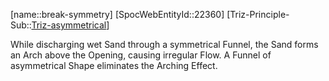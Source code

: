 ﻿---
type: TrizExample
aliases:
- break-symmetry
license: CC BY-SA 4.0
copyright: https://github.com/SpocWeb
IsDeleted: false
IsReadOnly: false
Confidential: public
tags: 
- Triz/Principle/Example
---
[name::break-symmetry]
[SpocWebEntityId::22360]
[Triz-Principle-Sub::[Triz-asymmetrical](tech/Triz/Sub/Triz-asymmetrical.md)]

While discharging wet Sand through a symmetrical Funnel, the Sand forms an Arch above the Opening, causing irregular Flow. A Funnel of asymmetrical Shape eliminates the Arching Effect.